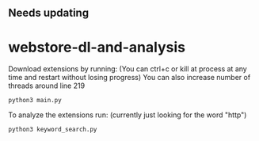## Needs updating

# webstore-dl-and-analysis
Download extensions by running: (You can ctrl+c or kill at process at any time and restart without losing progress) You can also increase number of threads around line 219

```python3 main.py```

To analyze the extensions run: (currently just looking for the word "http")

```python3 keyword_search.py```
